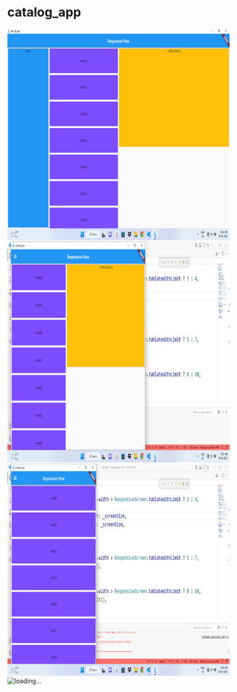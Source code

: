 # catalog_app



<div> 
    <img src="https://github.com/imCoderAditya/Catalog-Responsive-UI/blob/master/screenshot/1.png"loading..." width="1080" height="480">
    <img src="https://github.com/imCoderAditya/Catalog-Responsive-UI/blob/master/screenshot/2.png" alt="loading..."        style="width:1266px;height:500px";>
    <img src="https://github.com/imCoderAditya/Catalog-Responsive-UI/blob/master/screenshot/3.png" alt="loading..." width="1080" height="480">
    <img src="https://github.com/imCoderAditya/Catalog-Responsive-UI/blob/master/screenshot/4.png.png?raw=true" alt="loading..." width="1080" height="480">
   </div>
